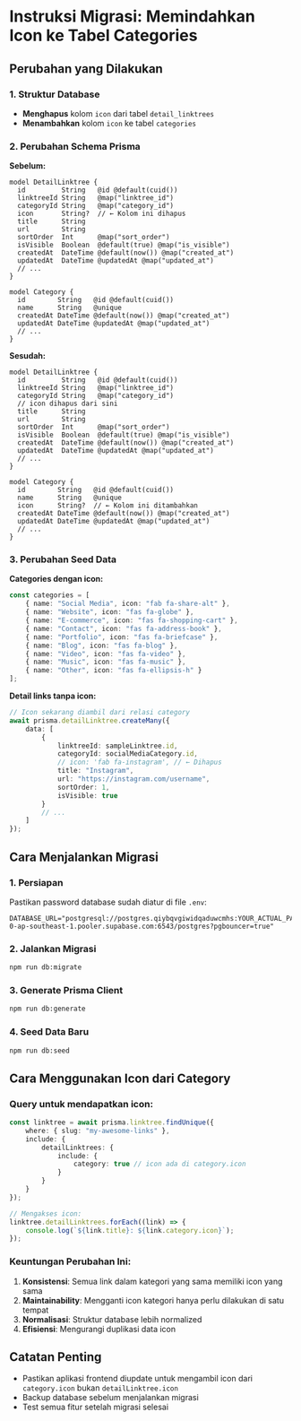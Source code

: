 # Instruksi Migrasi: Memindahkan Icon ke Tabel Categories

## Perubahan yang Dilakukan

### 1. Struktur Database

-   **Menghapus** kolom `icon` dari tabel `detail_linktrees`
-   **Menambahkan** kolom `icon` ke tabel `categories`

### 2. Perubahan Schema Prisma

**Sebelum:**

```prisma
model DetailLinktree {
  id         String   @id @default(cuid())
  linktreeId String   @map("linktree_id")
  categoryId String   @map("category_id")
  icon       String?  // ← Kolom ini dihapus
  title      String
  url        String
  sortOrder  Int      @map("sort_order")
  isVisible  Boolean  @default(true) @map("is_visible")
  createdAt  DateTime @default(now()) @map("created_at")
  updatedAt  DateTime @updatedAt @map("updated_at")
  // ...
}

model Category {
  id        String   @id @default(cuid())
  name      String   @unique
  createdAt DateTime @default(now()) @map("created_at")
  updatedAt DateTime @updatedAt @map("updated_at")
  // ...
}
```

**Sesudah:**

```prisma
model DetailLinktree {
  id         String   @id @default(cuid())
  linktreeId String   @map("linktree_id")
  categoryId String   @map("category_id")
  // icon dihapus dari sini
  title      String
  url        String
  sortOrder  Int      @map("sort_order")
  isVisible  Boolean  @default(true) @map("is_visible")
  createdAt  DateTime @default(now()) @map("created_at")
  updatedAt  DateTime @updatedAt @map("updated_at")
  // ...
}

model Category {
  id        String   @id @default(cuid())
  name      String   @unique
  icon      String?  // ← Kolom ini ditambahkan
  createdAt DateTime @default(now()) @map("created_at")
  updatedAt DateTime @updatedAt @map("updated_at")
  // ...
}
```

### 3. Perubahan Seed Data

**Categories dengan icon:**

```typescript
const categories = [
    { name: "Social Media", icon: "fab fa-share-alt" },
    { name: "Website", icon: "fas fa-globe" },
    { name: "E-commerce", icon: "fas fa-shopping-cart" },
    { name: "Contact", icon: "fas fa-address-book" },
    { name: "Portfolio", icon: "fas fa-briefcase" },
    { name: "Blog", icon: "fas fa-blog" },
    { name: "Video", icon: "fas fa-video" },
    { name: "Music", icon: "fas fa-music" },
    { name: "Other", icon: "fas fa-ellipsis-h" }
];
```

**Detail links tanpa icon:**

```typescript
// Icon sekarang diambil dari relasi category
await prisma.detailLinktree.createMany({
    data: [
        {
            linktreeId: sampleLinktree.id,
            categoryId: socialMediaCategory.id,
            // icon: 'fab fa-instagram', // ← Dihapus
            title: "Instagram",
            url: "https://instagram.com/username",
            sortOrder: 1,
            isVisible: true
        }
        // ...
    ]
});
```

## Cara Menjalankan Migrasi

### 1. Persiapan

Pastikan password database sudah diatur di file `.env`:

```env
DATABASE_URL="postgresql://postgres.qiybqvgiwidqaduwcmhs:YOUR_ACTUAL_PASSWORD@aws-0-ap-southeast-1.pooler.supabase.com:6543/postgres?pgbouncer=true"
```

### 2. Jalankan Migrasi

```bash
npm run db:migrate
```

### 3. Generate Prisma Client

```bash
npm run db:generate
```

### 4. Seed Data Baru

```bash
npm run db:seed
```

## Cara Menggunakan Icon dari Category

### Query untuk mendapatkan icon:

```typescript
const linktree = await prisma.linktree.findUnique({
    where: { slug: "my-awesome-links" },
    include: {
        detailLinktrees: {
            include: {
                category: true // icon ada di category.icon
            }
        }
    }
});

// Mengakses icon:
linktree.detailLinktrees.forEach((link) => {
    console.log(`${link.title}: ${link.category.icon}`);
});
```

### Keuntungan Perubahan Ini:

1. **Konsistensi**: Semua link dalam kategori yang sama memiliki icon yang sama
2. **Maintainability**: Mengganti icon kategori hanya perlu dilakukan di satu tempat
3. **Normalisasi**: Struktur database lebih normalized
4. **Efisiensi**: Mengurangi duplikasi data icon

## Catatan Penting

-   Pastikan aplikasi frontend diupdate untuk mengambil icon dari `category.icon` bukan `detailLinktree.icon`
-   Backup database sebelum menjalankan migrasi
-   Test semua fitur setelah migrasi selesai

